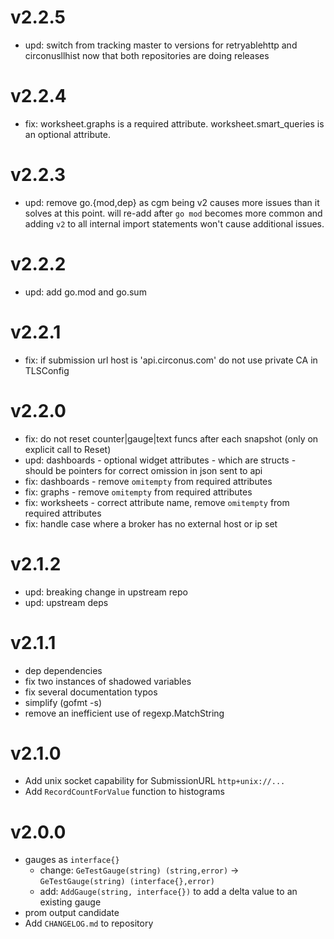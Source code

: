 # v2.2.5

* upd: switch from tracking master to versions for retryablehttp and circonusllhist now that both repositories are doing releases

# v2.2.4

* fix: worksheet.graphs is a required attribute. worksheet.smart_queries is an optional attribute.

# v2.2.3

* upd: remove go.{mod,dep} as cgm being v2 causes more issues than it solves at this point. will re-add after `go mod` becomes more common and adding `v2` to all internal import statements won't cause additional issues.

# v2.2.2

* upd: add go.mod and go.sum

# v2.2.1

* fix: if submission url host is 'api.circonus.com' do not use private CA in TLSConfig

# v2.2.0

* fix: do not reset counter|gauge|text funcs after each snapshot (only on explicit call to Reset)
* upd: dashboards - optional widget attributes - which are structs - should be pointers for correct omission in json sent to api
* fix: dashboards - remove `omitempty` from required attributes
* fix: graphs - remove `omitempty` from required attributes
* fix: worksheets - correct attribute name, remove `omitempty` from required attributes
* fix: handle case where a broker has no external host or ip set

# v2.1.2

* upd: breaking change in upstream repo
* upd: upstream deps

# v2.1.1

* dep dependencies
* fix two instances of shadowed variables
* fix several documentation typos
* simplify (gofmt -s)
* remove an inefficient use of regexp.MatchString

# v2.1.0

* Add unix socket capability for SubmissionURL `http+unix://...`
* Add `RecordCountForValue` function to histograms

# v2.0.0

* gauges as `interface{}`
   * change: `GeTestGauge(string) (string,error)` ->  `GeTestGauge(string) (interface{},error)`
   * add: `AddGauge(string, interface{})` to add a delta value to an existing gauge
* prom output candidate
* Add `CHANGELOG.md` to repository
